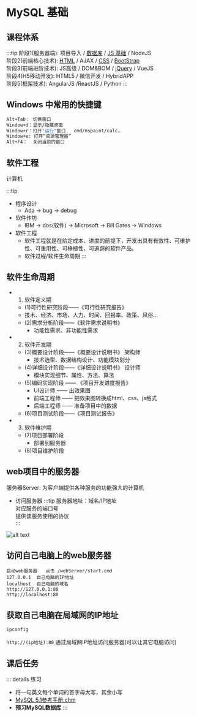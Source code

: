 # MySQL 基础

## 课程体系

:::tip
阶段1(服务器端): 项目导入 / [数据库](/rearend/MySQL/) / [JS 基础](/frontend/avaScript/) / NodeJS   
阶段2(前端核心技术): [HTML](/frontend/javaScript/) / AJAX / [CSS](/frontend/CSS/) / [BootStrap](/frontend/BootStrap/)   
阶段3(前端进阶技术): JS高级 / DOM&BOM / [jQuery](/frontend/jQuery/) / VueJS   
阶段4(H5移动开发): HTML5 / 微信开发 / HybridAPP    
阶段5(框架技术): AngularJS  /ReactJS / Python
:::

## Windows 中常用的快捷键

```sh
Alt+Tab： 切换窗口
Window+d：显示/隐藏桌面
Window+r：打开"运行"窗口   cmd/mspaint/calc…
Window+e: 打开“资源管理器”
Alt+F4：  关闭当前的窗口
```

## 软件工程

计算机

:::tip
- 程序设计
  - Ada -> bug -> debug
- 软件作坊
  - IBM -> dos(软件) -> Microsoft -> Bill Gates -> Windows
- 软件工程
  - 软件工程就是在给定成本、进度的前提下，开发出具有有效性、可维护性、可重用性、可移植性、可追踪的软件产品。
  - 软件过程/软件生命周期
:::

## 软件生命周期

- 1) 软件定义期
  - (1)可行性研究阶段——《可行性研究报告》
  - 技术、经济、市场、人力、时间、回报率、政策、风俗…
  - (2)需求分析阶段——《软件需求说明书》
    - 功能性需求、非功能性需求
- 2) 软件开发期
  - (3)概要设计阶段——《概要设计说明书》 架构师
    - 技术选型、数据结构设计、功能模块划分
  - (4)详细设计阶段——《详细设计说明书》 设计师
    - 模块实现细节、属性、方法、算法
  - (5)编码实现阶段 —— 《项目开发进度报告》
    - UI设计师 —— 出效果图
    - 前端工程师 —— 把效果图转换成html、css、js格式
    - 后端工程师 —— 准备项目中的数据
  - (6)项目测试阶段——《项目测试报告》
- 3) 软件维护期
  - (7)项目部署阶段
    - 部署到服务器
  - (8)项目维护阶段

## web项目中的服务器

服务器Server: 为客户端提供各种服务的功能强大的计算机

- 访问服务器 
:::tip
服务器地址：域名/IP地址   
对应服务的端口号    
提供该服务使用的协议  
:::

![alt text](https://images.chibamai.xyz/wiki/image/MySQL/server.png)

## 访问自己电脑上的web服务器

```
启动web服务器   点击 /webServer/start.cmd
127.0.0.1  自己电脑的IP地址
localhost  自己电脑的域名
http://127.0.0.1:80
http://localhost:80
```

## 获取自己电脑在局域网的IP地址

```sh
ipconfig 
```

`http://(ip地址):80`  通过局域网IP地址访问服务器(可以让其它电脑访问)

## 课后任务

::: details 练习
- 将一句英文每个单词的首字母大写，其余小写 
- [MySQL 5.1参考手册.chm](/other/download/Rear-end.html)
- **预习MySQL数据库**
:::
